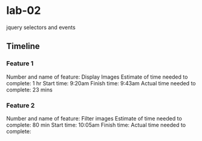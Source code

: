 # lab-02
jquery selectors and events

## Timeline

### Feature 1

Number and name of feature: Display Images
Estimate of time needed to complete: 1 hr
Start time: 9:20am
Finish time: 9:43am
Actual time needed to complete: 23 mins

### Feature 2

Number and name of feature: Filter images
Estimate of time needed to complete: 80 min
Start time: 10:05am
Finish time: 
Actual time needed to complete: 

